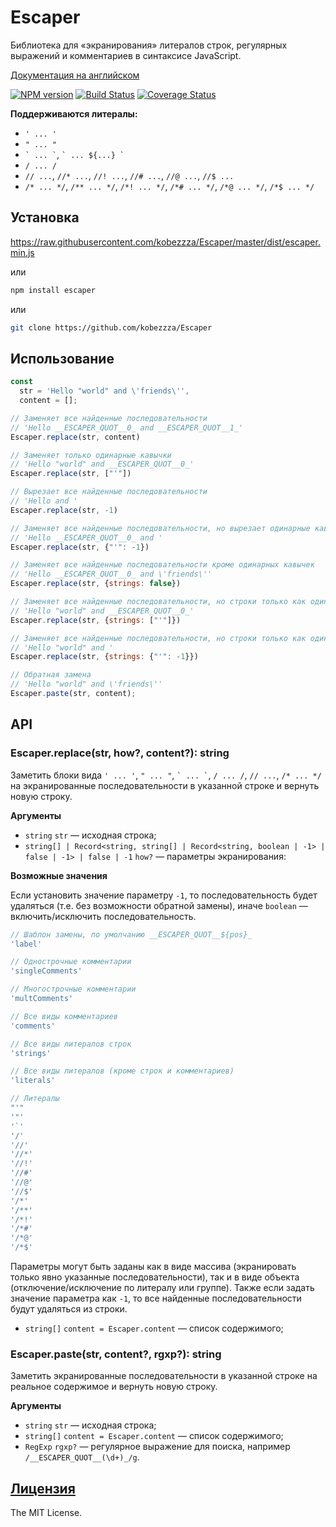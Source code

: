 Escaper
=======

Библиотека для «экранирования» литералов строк, регулярных выражений и комментариев в синтаксисе JavaScript.

[Документация на английском](https://github.com/kobezzza/Escaper/blob/master/README.md)

[![NPM version](http://img.shields.io/npm/v/escaper.svg?style=flat)](http://badge.fury.io/js/escaper)
[![Build Status](https://github.com/kobezzza/Escaper/workflows/build/badge.svg?branch=master)](https://github.com/kobezzza/Escaper/actions?query=workflow%3Abuild)
[![Coverage Status](http://img.shields.io/coveralls/kobezzza/Escaper.svg?style=flat)](https://coveralls.io/r/kobezzza/Escaper?branch=master)

**Поддерживаются литералы:**

* `' ... '`
* `" ... "`
* `` ` ... ` ``, `` ` ... ${...} ` ``
* `/ ... /`
* `// ...`, `//* ...`, `//! ...`, `//# ...`, `//@ ...`, `//$ ...`
* `/* ... */`, `/** ... */`, `/*! ... */`, `/*# ... */`, `/*@ ... */`, `/*$ ... */`

## Установка

https://raw.githubusercontent.com/kobezzza/Escaper/master/dist/escaper.min.js

или

```bash
npm install escaper
```

или

```bash
git clone https://github.com/kobezzza/Escaper
```

## Использование

```js
const
  str = 'Hello "world" and \'friends\'',
  content = [];

// Заменяет все найденные последовательности
// 'Hello __ESCAPER_QUOT__0_ and __ESCAPER_QUOT__1_'
Escaper.replace(str, content)

// Заменяет только одинарные кавычки
// 'Hello "world" and __ESCAPER_QUOT__0_'
Escaper.replace(str, ["'"])

// Вырезает все найденные последовательности
// 'Hello and '
Escaper.replace(str, -1)

// Заменяет все найденные последовательности, но вырезает одинарные кавычки
// 'Hello __ESCAPER_QUOT__0_ and '
Escaper.replace(str, {"'": -1})

// Заменяет все найденные последовательности кроме одинарных кавычек
// 'Hello __ESCAPER_QUOT__0_ and \'friends\''
Escaper.replace(str, {strings: false})

// Заменяет все найденные последовательности, но строки только как одинарные кавычки
// 'Hello "world" and __ESCAPER_QUOT__0_'
Escaper.replace(str, {strings: ["'"]})

// Заменяет все найденные последовательности, но строки только как одинарные кавычки и они будут вырезаны
// 'Hello "world" and '
Escaper.replace(str, {strings: {"'": -1}})

// Обратная замена
// 'Hello "world" and \'friends\''
Escaper.paste(str, content);
```

## API
### Escaper.replace(str, how?, content?): string

Заметить блоки вида `' ... '`, `" ... "`, `` ` ... ` ``, `/ ... /`, `// ...`, `/* ... */` на
экранированные последовательности в указанной строке и вернуть новую строку.

**Аргументы**

* `string` `str` — исходная строка;
* `string[] | Record<string, string[] | Record<string, boolean | -1> | false | -1> | false | -1` `how?` — параметры экранирования:

**Возможные значения**

Если установить значение параметру `-1`, то последовательность будет удаляться
(т.е. без возможности обратной замены), иначе `boolean` — включить/исключить последовательность.

```js
// Шаблон замены, по умолчанию __ESCAPER_QUOT__${pos}_
'label'

// Однострочные комментарии
'singleComments'

// Многострочные комментарии
'multComments'

// Все виды комментариев
'comments'

// Все виды литералов строк
'strings'

// Все виды литералов (кроме строк и комментариев)
'literals'

// Литералы
"'"
'"'
'`'
'/'
'//'
'//*'
'//!'
'//#'
'//@'
'//$'
'/*'
'/**'
'/*!'
'/*#'
'/*@'
'/*$'
```

Параметры могут быть заданы как в виде массива (экранировать только явно указанные последовательности),
так и в виде объекта (отключение/исключение по литералу или группе). Также если задать значение параметра как `-1`,
то все найденные последовательности будут удаляться из строки.

* `string[]` `content = Escaper.content` — список содержимого;

### Escaper.paste(str, content?, rgxp?): string

Заметить экранированные последовательности в указанной строке на реальное содержимое и вернуть новую строку.

**Аргументы**

* `string` `str` — исходная строка;
* `string[]` `content = Escaper.content` — список содержимого;
* `RegExp` `rgxp?` — регулярное выражение для поиска, например `/__ESCAPER_QUOT__(\d+)_/g`.

## [Лицензия](https://github.com/kobezzza/Escaper/blob/master/LICENSE)

The MIT License.
